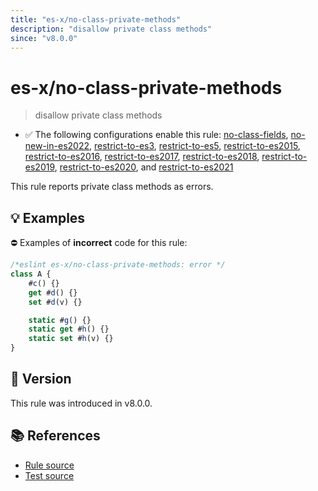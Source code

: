 ```yaml
---
title: "es-x/no-class-private-methods"
description: "disallow private class methods"
since: "v8.0.0"
---
```


# es-x/no-class-private-methods
> disallow private class methods

- ✅ The following configurations enable this rule: [no-class-fields], [no-new-in-es2022], [restrict-to-es3], [restrict-to-es5], [restrict-to-es2015], [restrict-to-es2016], [restrict-to-es2017], [restrict-to-es2018], [restrict-to-es2019], [restrict-to-es2020], and [restrict-to-es2021]

This rule reports private class methods as errors.

## 💡 Examples

⛔ Examples of **incorrect** code for this rule:

<eslint-playground type="bad">

```js
/*eslint es-x/no-class-private-methods: error */
class A {
    #c() {}
    get #d() {}
    set #d(v) {}

    static #g() {}
    static get #h() {}
    static set #h(v) {}
}
```

</eslint-playground>

## 🚀 Version

This rule was introduced in v8.0.0.

## 📚 References

- [Rule source](https://github.com/eslint-community/eslint-plugin-es-x/blob/master/lib/rules/no-class-private-methods.js)
- [Test source](https://github.com/eslint-community/eslint-plugin-es-x/blob/master/tests/lib/rules/no-class-private-methods.js)

[no-class-fields]: ../configs/index.md#no-class-fields
[no-new-in-es2022]: ../configs/index.md#no-new-in-es2022
[restrict-to-es3]: ../configs/index.md#restrict-to-es3
[restrict-to-es5]: ../configs/index.md#restrict-to-es5
[restrict-to-es2015]: ../configs/index.md#restrict-to-es2015
[restrict-to-es2016]: ../configs/index.md#restrict-to-es2016
[restrict-to-es2017]: ../configs/index.md#restrict-to-es2017
[restrict-to-es2018]: ../configs/index.md#restrict-to-es2018
[restrict-to-es2019]: ../configs/index.md#restrict-to-es2019
[restrict-to-es2020]: ../configs/index.md#restrict-to-es2020
[restrict-to-es2021]: ../configs/index.md#restrict-to-es2021
